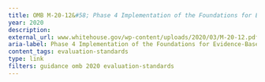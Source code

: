 ```yaml
---
title: OMB M-20-12&#58; Phase 4 Implementation of the Foundations for Evidence-Based Policymaking Act of 2018&#58; Program Evaluation Standards and Practices 2020
year: 2020
description: 
external_url: www.whitehouse.gov/wp-content/uploads/2020/03/M-20-12.pdf
aria-label: Phase 4 Implementation of the Foundations for Evidence-Based Policymaking Act of 2018
content_tags: evaluation-standards
type: link
filters: guidance omb 2020 evaluation-standards
---
```

